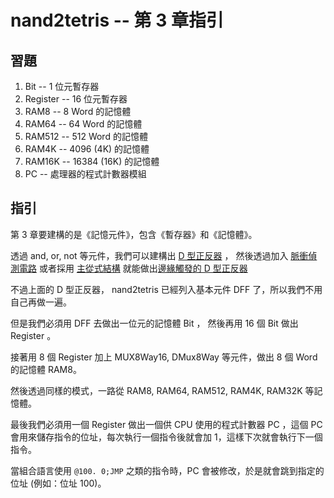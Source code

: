 # nand2tetris -- 第 3 章指引

## 習題

1. Bit -- 1 位元暫存器
2. Register -- 16 位元暫存器
3. RAM8 -- 8 Word 的記憶體
4. RAM64 -- 64 Word 的記憶體
5. RAM512 -- 512 Word 的記憶體
6. RAM4K -- 4096 (4K) 的記憶體
7. RAM16K -- 16384 (16K) 的記憶體
8. PC -- 處理器的程式計數器模組

## 指引

第 3 章要建構的是《記憶元件》，包含《暫存器》和《記憶體》。

透過 and, or, not 等元件，我們可以建構出 [D 型正反器](https://zh.wikipedia.org/wiki/%E8%A7%A6%E5%8F%91%E5%99%A8#D%E8%A7%A6%E5%8F%91%E5%99%A8) ， 然後透過加入 [脈衝偵測電路](http://ccckmit.wikidot.com/ve:ptdflipflop) 或者採用 [主從式結構](https://en.wikipedia.org/wiki/Flip-flop_(electronics)#/media/File:Negative-edge_triggered_master_slave_D_flip-flop.svg) 就能做出[邊緣觸發的 D 型正反器](https://en.wikipedia.org/wiki/Flip-flop_(electronics)#Master%E2%80%93slave_edge-triggered_D_flip-flop) 

不過上面的 D 型正反器， nand2tetris 已經列入基本元件 DFF 了，所以我們不用自己再做一遍。

但是我們必須用 DFF 去做出一位元的記憶體 Bit ， 然後再用 16 個 Bit 做出 Register 。

接著用 8 個 Register 加上 MUX8Way16, DMux8Way 等元件，做出 8 個 Word 的記憶體 RAM8。

然後透過同樣的模式，一路從 RAM8, RAM64, RAM512, RAM4K, RAM32K 等記憶體。

最後我們必須用一個 Register 做出一個供 CPU 使用的程式計數器 PC ，這個 PC 會用來儲存指令的位址，每次執行一個指令後就會加 1，這樣下次就會執行下一個指令。 

當組合語言使用 `@100. 0;JMP` 之類的指令時，PC 會被修改，於是就會跳到指定的位址 (例如：位址 100)。
